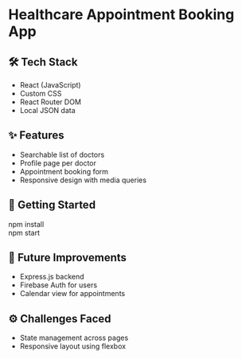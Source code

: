 # Healthcare Appointment Booking App

## 🛠️ Tech Stack
- React (JavaScript)
- Custom CSS
- React Router DOM
- Local JSON data

## ✨ Features
- Searchable list of doctors
- Profile page per doctor
- Appointment booking form
- Responsive design with media queries

## 🚀 Getting Started
npm install  
npm start

## 🔧 Future Improvements
- Express.js backend
- Firebase Auth for users
- Calendar view for appointments

## ⚙️ Challenges Faced
- State management across pages
- Responsive layout using flexbox

